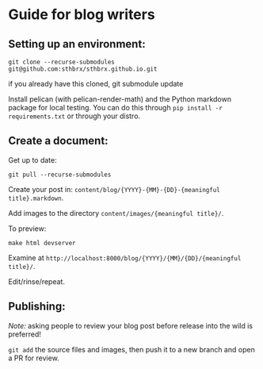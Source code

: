 # Guide for blog writers

## Setting up an environment:

```
git clone --recurse-submodules git@github.com:sthbrx/sthbrx.github.io.git
```

if you already have this cloned, git submodule update

Install pelican (with pelican-render-math) and the Python markdown package for local testing.
You can do this through `pip install -r requirements.txt` or through your distro.

## Create a document:

Get up to date:

```
git pull --recurse-submodules
```

Create your post in: `content/blog/{YYYY}-{MM}-{DD}-{meaningful title}.markdown`.

Add images to the directory `content/images/{meaningful title}/`.

To preview:

```
make html devserver
```

Examine at `http://localhost:8000/blog/{YYYY}/{MM}/{DD}/{meaningful title}/`.

Edit/rinse/repeat.

## Publishing:

*Note:* asking people to review your blog post before release into the wild is preferred!

`git add` the source files and images, then push it to a new branch and open a PR for review.
